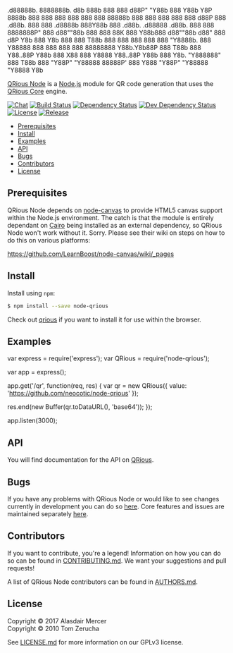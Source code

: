  .d88888b.  8888888b.  d8b                                 888b    888               888
d88P" "Y88b 888   Y88b Y8P                                 8888b   888               888
888     888 888    888                                     88888b  888               888
888     888 888   d88P 888  .d88b.  888  888 .d8888b       888Y88b 888  .d88b.   .d88888  .d88b.
888     888 8888888P"  888 d88""88b 888  888 88K           888 Y88b888 d88""88b d88" 888 d8P  Y8b
888 Y8b 888 888 T88b   888 888  888 888  888 "Y8888b.      888  Y88888 888  888 888  888 88888888
Y88b.Y8b88P 888  T88b  888 Y88..88P Y88b 888      X88      888   Y8888 Y88..88P Y88b 888 Y8b.
 "Y888888"  888   T88b 888  "Y88P"   "Y88888  88888P'      888    Y888  "Y88P"   "Y88888  "Y8888
       Y8b

[QRious Node](https://github.com/neocotic/node-qrious) is a [Node.js](https://nodejs.org) module for QR code generation
that uses the [QRious Core](https://github.com/neocotic/qrious-core) engine.

[![Chat](https://img.shields.io/gitter/room/neocotic/qrious.svg?style=flat-square)](https://gitter.im/neocotic/qrious)
[![Build Status](https://img.shields.io/travis/neocotic/node-qrious/develop.svg?style=flat-square)](https://travis-ci.org/neocotic/node-qrious)
[![Dependency Status](https://img.shields.io/david/neocotic/node-qrious.svg?style=flat-square)](https://david-dm.org/neocotic/node-qrious)
[![Dev Dependency Status](https://img.shields.io/david/dev/neocotic/node-qrious.svg?style=flat-square)](https://david-dm.org/neocotic/node-qrious?type=dev)
[![License](https://img.shields.io/npm/l/node-qrious.svg?style=flat-square)](https://github.com/neocotic/node-qrious/blob/master/LICENSE.md)
[![Release](https://img.shields.io/npm/v/node-qrious.svg?style=flat-square)](https://www.npmjs.com/package/node-qrious)

* [Prerequisites](#prerequisites)
* [Install](#install)
* [Examples](#examples)
* [API](#api)
* [Bugs](#bugs)
* [Contributors](#contributors)
* [License](#license)

## Prerequisites

QRious Node depends on [node-canvas](https://github.com/Automattic/node-canvas) to provide HTML5 canvas support within
the Node.js environment. The catch is that the module is entirely dependant on [Cairo](http://cairographics.org) being
installed as an external dependency, so QRious Node won't work without it. Sorry. Please see their wiki on steps on how
to do this on various platforms:

https://github.com/LearnBoost/node-canvas/wiki/_pages

## Install

Install using `npm`:

``` bash
$ npm install --save node-qrious
```

Check out [qrious](https://github.com/neocotic/qrious) if you want to install it for use within the browser.

## Examples

var express = require('express');
var QRious = require('node-qrious');

var app = express();

app.get('/qr', function(req, res) {
  var qr = new QRious({ value: 'https://github.com/neocotic/node-qrious' });

  res.end(new Buffer(qr.toDataURL(), 'base64'));
});

app.listen(3000);

## API

You will find documentation for the API on [QRious](https://github.com/neocotic/qrious).

## Bugs

If you have any problems with QRious Node or would like to see changes currently in development you can do so
[here](https://github.com/neocotic/node-qrious/issues). Core features and issues are maintained separately
[here](https://github.com/neocotic/qrious-core/issues).

## Contributors

If you want to contribute, you're a legend! Information on how you can do so can be found in
[CONTRIBUTING.md](https://github.com/neocotic/node-qrious/blob/master/CONTRIBUTING.md). We want your suggestions and
pull requests!

A list of QRious Node contributors can be found in
[AUTHORS.md](https://github.com/neocotic/node-qrious/blob/master/AUTHORS.md).

## License

Copyright © 2017 Alasdair Mercer  
Copyright © 2010 Tom Zerucha

See [LICENSE.md](https://github.com/neocotic/node-qrious/blob/master/LICENSE.md) for more information on our GPLv3
license.
